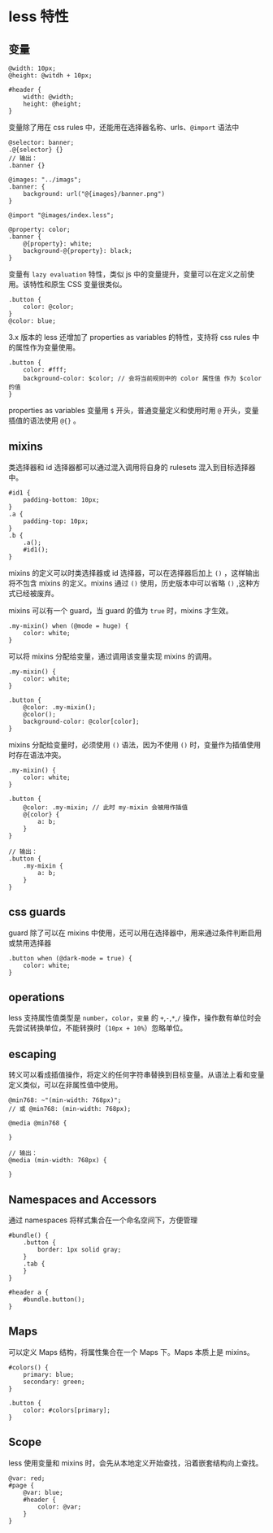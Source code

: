# less 特性
## 变量

```less
@width: 10px;
@height: @witdh + 10px;

#header {
    width: @width;
    height: @height;
}
```

变量除了用在 css rules 中，还能用在选择器名称、urls、`@import` 语法中

```less
@selector: banner;
.@{selector} {}
// 输出：
.banner {}

@images: "../imags";
.banner: {
    background: url("@{images}/banner.png")
}

@import "@images/index.less";

@property: color;
.banner {
    @{property}: white;
    background-@{property}: black;
}
```

变量有 `lazy evaluation` 特性，类似 js 中的变量提升，变量可以在定义之前使用。该特性和原生 CSS 变量很类似。

```less
.button {
    color: @color;
}
@color: blue;
```

3.x 版本的 less 还增加了 properties as variables 的特性，支持将 css rules 中的属性作为变量使用。

```less
.button {
    color: #fff;
    background-color: $color; // 会将当前规则中的 color 属性值 作为 $color 的值
}
```

properties as variables 变量用 `$` 开头，普通变量定义和使用时用 `@` 开头，变量插值的语法使用 `@{}` 。

## mixins

类选择器和 id 选择器都可以通过混入调用将自身的 rulesets 混入到目标选择器中。

```less
#id1 {
    padding-bottom: 10px;
}
.a {
    padding-top: 10px;
}
.b {
    .a();
    #id1();
}
```

mixins 的定义可以时类选择器或 id 选择器，可以在选择器后加上 `()` ，这样输出将不包含 mixins 的定义。mixins 通过 `()` 使用，历史版本中可以省略 `()` ,这种方式已经被废弃。

mixins 可以有一个 guard，当 guard 的值为 `true` 时，mixins 才生效。

```less
.my-mixin() when (@mode = huge) {
    color: white;
}
```

可以将 mixins 分配给变量，通过调用该变量实现 mixins 的调用。

```less
.my-mixin() {
    color: white;
}

.button {
    @color: .my-mixin();
    @color();
    background-color: @color[color];
}
```

mixins 分配给变量时，必须使用 `()` 语法，因为不使用 `()` 时，变量作为插值使用时存在语法冲突。

```less
.my-mixin() {
    color: white;
}

.button {
    @color: .my-mixin; // 此时 my-mixin 会被用作插值
    @{color} {
        a: b;
    }
}

// 输出：
.button {
    .my-mixin {
        a: b;
    }
}
```

## css guards

guard 除了可以在 mixins 中使用，还可以用在选择器中，用来通过条件判断启用或禁用选择器

```less
.button when (@dark-mode = true) {
    color: white;
}
```

## operations

less 支持属性值类型是 `number`，`color`，`变量` 的 `+`,`-`,`*`,`/` 操作，操作数有单位时会先尝试转换单位，不能转换时（`10px + 10%`）忽略单位。

## escaping

转义可以看成插值操作，将定义的任何字符串替换到目标变量。从语法上看和变量定义类似，可以在非属性值中使用。

```less
@min768: ~"(min-width: 768px)";
// 或 @min768: (min-width: 768px);

@media @min768 {

}

// 输出：
@media (min-width: 768px) {

}
```

## Namespaces and Accessors

通过 namespaces 将样式集合在一个命名空间下，方便管理

```less
#bundle() {
    .button {
        border: 1px solid gray;
    }
    .tab {
    }
}

#header a {
    #bundle.button();
}
```

## Maps

可以定义 Maps 结构，将属性集合在一个 Maps 下。Maps 本质上是 mixins。

```less
#colors() {
    primary: blue;
    secondary: green;
}

.button {
    color: #colors[primary];
}
```

## Scope

less 使用变量和 mixins 时，会先从本地定义开始查找，沿着嵌套结构向上查找。

```less
@var: red;
#page {
    @var: blue;
    #header {
        color: @var;
    }
}
```

